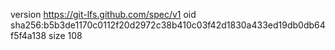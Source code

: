 version https://git-lfs.github.com/spec/v1
oid sha256:b5b3de1170c0112f20d2972c38b410c03f42d1830a433ed19db0db64f5f4a138
size 108
